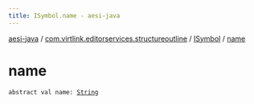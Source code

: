 ```yaml
---
title: ISymbol.name - aesi-java
---
```


[aesi-java](../../index.html) / [com.virtlink.editorservices.structureoutline](../index.html) / [ISymbol](index.html) / [name](.)

# name

`abstract val name: `[`String`](https://kotlinlang.org/api/latest/jvm/stdlib/kotlin/-string/index.html)